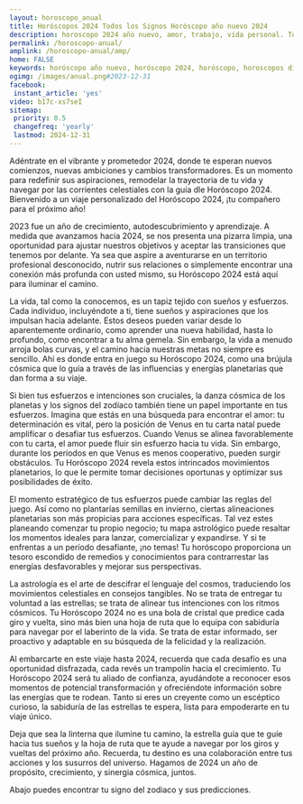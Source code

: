 ```yaml
---
layout: horoscopo_anual
title: Horóscopos 2024 Todos los Signos Horóscopo año nuevo 2024 
description: horoscopo 2024 año nuevo, amor, trabajo, vida personal. Todas las predicciones para aries, cancer, libra, virgo, capricornio, leo, sagitario, escorpio, piscis, acuario, geminis, tauro, gratis. Disfruta este año nuevo.
permalink: /horoscopo-anual/
amplink: /horoscopo-anual/amp/
home: FALSE
keywords: horóscopo año nuevo, horóscopo 2024, horóscopo, horoscopos diarios gratis del dia de hoy, horóscopo diario gratis,horóscopo ano nuevo 2024, horóscopo esperanza gracia, horoscopo 2024, horoscop, horóscopos gratis, horoscopo , horoscopo 2024 gratis, aries, cancer, libra, virgo, capricornio, leo, sagitario, escorpio, piscis, acuario, geminis, tauro, Tarot, Astrologia, Zodíaco, , horoscopo gratis,tarot en femenino,videncia gratuita,horoscopos gratuitos,horóscopos, astrologia,videncia gratis
ogimg: /images/anual.png#2023-12-31
facebook:
 instant_article: 'yes'
video: b17c-xs7seI
sitemap:
 priority: 0.5
 changefreq: 'yearly'
 lastmod: 2024-12-31
---
```



Adéntrate en el vibrante y prometedor 2024, donde te esperan nuevos comienzos, nuevas ambiciones y cambios transformadores. Es un momento para redefinir sus aspiraciones, remodelar la trayectoria de tu vida y navegar por las corrientes celestiales con la guía dle Horóscopo 2024. Bienvenido a un viaje personalizado del Horóscopo 2024, ¡tu compañero para el próximo año!

2023 fue un año de crecimiento, autodescubrimiento y aprendizaje. A medida que avanzamos hacia 2024, se nos presenta una pizarra limpia, una oportunidad para ajustar nuestros objetivos y aceptar las transiciones que tenemos por delante. Ya sea que aspire a aventurarse en un territorio profesional desconocido, nutrir sus relaciones o simplemente encontrar una conexión más profunda con usted mismo, su Horóscopo 2024 está aquí para iluminar el camino.

La vida, tal como la conocemos, es un tapiz tejido con sueños y esfuerzos. Cada individuo, incluyéndote a ti, tiene sueños y aspiraciones que los impulsan hacia adelante. Estos deseos pueden variar desde lo aparentemente ordinario, como aprender una nueva habilidad, hasta lo profundo, como encontrar a tu alma gemela. Sin embargo, la vida a menudo arroja bolas curvas, y el camino hacia nuestras metas no siempre es sencillo. Ahí es donde entra en juego su Horóscopo 2024, como una brújula cósmica que lo guía a través de las influencias y energías planetarias que dan forma a su viaje.

Si bien tus esfuerzos e intenciones son cruciales, la danza cósmica de los planetas y los signos del zodíaco también tiene un papel importante en tus esfuerzos. Imagina que estás en una búsqueda para encontrar el amor: tu determinación es vital, pero la posición de Venus en tu carta natal puede amplificar o desafiar tus esfuerzos. Cuando Venus se alinea favorablemente con tu carta, el amor puede fluir sin esfuerzo hacia tu vida. Sin embargo, durante los períodos en que Venus es menos cooperativo, pueden surgir obstáculos. Tu Horóscopo 2024 revela estos intrincados movimientos planetarios, lo que le permite tomar decisiones oportunas y optimizar sus posibilidades de éxito.

El momento estratégico de tus esfuerzos puede cambiar las reglas del juego. Así como no plantarías semillas en invierno, ciertas alineaciones planetarias son más propicias para acciones específicas. Tal vez estes planeando comenzar tu propio negocio; tu mapa astrológico puede resaltar los momentos ideales para lanzar, comercializar y expandirse. Y si te enfrentas a un período desafiante, ¡no temas! Tu horóscopo proporciona un tesoro escondido de remedios y conocimientos para contrarrestar las energías desfavorables y mejorar sus perspectivas.

La astrología es el arte de descifrar el lenguaje del cosmos, traduciendo los movimientos celestiales en consejos tangibles. No se trata de entregar tu voluntad a las estrellas; se trata de alinear tus intenciones con los ritmos cósmicos. Tu Horóscopo 2024 no es una bola de cristal que predice cada giro y vuelta, sino más bien una hoja de ruta que lo equipa con sabiduría para navegar por el laberinto de la vida. Se trata de estar informado, ser proactivo y adaptable en su búsqueda de la felicidad y la realización.

Al embarcarte en este viaje hasta 2024, recuerda que cada desafío es una oportunidad disfrazada, cada revés un trampolín hacia el crecimiento. Tu Horóscopo 2024 será tu aliado de confianza, ayudándote a reconocer esos momentos de potencial transformación y ofreciéndote información sobre las energías que te rodean. Tanto si eres un creyente como un escéptico curioso, la sabiduría de las estrellas te espera, lista para empoderarte en tu viaje único.

Deja que sea la linterna que ilumine tu camino, la estrella guía que te guíe hacia tus sueños y la hoja de ruta que te ayude a navegar por los giros y vueltas del próximo año. Recuerda, tu destino es una colaboración entre tus acciones y los susurros del universo. Hagamos de 2024 un año de propósito, crecimiento, y sinergia cósmica, juntos.

Abajo puedes encontrar tu signo del zodiaco y sus predicciones.
        
